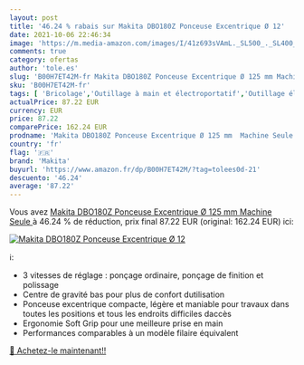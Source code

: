 ```yaml
---
layout: post
title: '46.24 % rabais sur Makita DBO180Z Ponceuse Excentrique Ø 12'
date: 2021-10-06 22:46:34
image: 'https://m.media-amazon.com/images/I/41z693sVAmL._SL500_._SL400_.jpg'
comments: true
category: ofertas
author: 'tole.es'
slug: 'B00H7ET42M-fr Makita DBO180Z Ponceuse Excentrique Ø 125 mm Machine Seule'
sku: 'B00H7ET42M-fr'
tags: [ 'Bricolage','Outillage à main et électroportatif','Outillage électroportatif','Ponceuses excentrique','Ponceuses électriques','makita', ]
actualPrice: 87.22 EUR
currency: EUR
price: 87.22
comparePrice: 162.24 EUR
prodname: 'Makita DBO180Z Ponceuse Excentrique Ø 125 mm  Machine Seule '
country: 'fr'
flag: '🇫🇷'
brand: 'Makita'
buyurl: 'https://www.amazon.fr/dp/B00H7ET42M/?tag=tolees0d-21'
descuento: '46.24'
average: '87.22'
---
```


Vous avez [Makita DBO180Z Ponceuse Excentrique Ø 125 mm  Machine Seule ](https://www.amazon.fr/dp/B00H7ET42M/?tag=tolees0d-21)  à  46.24 % de réduction, prix final  87.22 EUR (original: 162.24 EUR) ici:

[![Makita DBO180Z Ponceuse Excentrique Ø 12](https://m.media-amazon.com/images/I/41z693sVAmL._SL500_._SL400_.jpg)](https://www.amazon.fr/dp/B00H7ET42M/?tag=tolees0d-21)

ℹ️:

- 3 vitesses de réglage : ponçage ordinaire, ponçage de finition et polissage
- Centre de gravité bas pour plus de confort dutilisation
- Ponceuse excentrique compacte, légère et maniable pour travaux dans toutes les positions et tous les endroits difficiles daccès
- Ergonomie Soft Grip pour une meilleure prise en main
- Performances comparables à un modèle filaire équivalent

[🛒 Achetez-le maintenant!!](https://www.amazon.fr/dp/B00H7ET42M/?tag=tolees0d-21)
